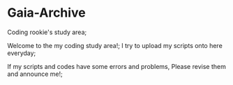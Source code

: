 # Gaia-Archive
Coding rookie's study area;

Welcome to the my coding study area!;
I try to upload my scripts onto here everyday;

If my scripts and codes have some errors and problems, Please revise them and announce me!;
